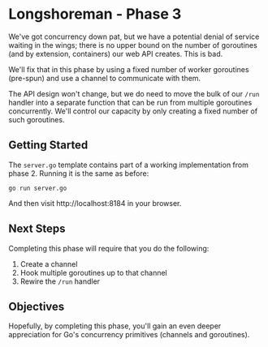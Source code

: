 Longshoreman - Phase 3
======================

We've got concurrency down pat, but we have a potential denial of
service waiting in the wings; there is no upper bound on the
number of goroutines (and by extension, containers) our web API
creates.  This is bad.

We'll fix that in this phase by using a fixed number of worker
goroutines (pre-spun) and use a channel to communicate with them.

The API design won't change, but we do need to move the bulk of
our `/run` handler into a separate function that can be run from
multiple goroutines concurrently.  We'll control our capacity by
only creating a fixed number of such goroutines.

Getting Started
---------------

The `server.go` template contains part of a working implementation
from phase 2.  Running it is the same as before:

    go run server.go

And then visit http://localhost:8184 in your browser.

Next Steps
----------

Completing this phase will require that you do the following:

1. Create a channel
2. Hook multiple goroutines up to that channel
3. Rewire the `/run` handler

Objectives
----------

Hopefully, by completing this phase, you'll gain an even deeper
appreciation for Go's concurrency primitives (channels and
goroutines).

